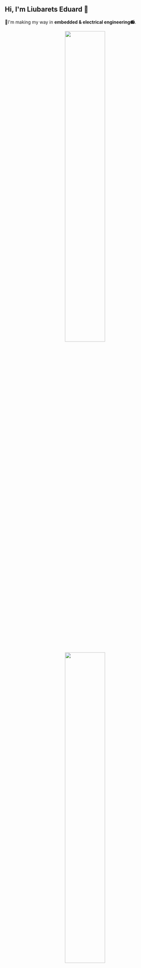 ## Hi, I'm Liubarets Eduard 👋
🚀I'm making my way in **embedded & electrical engineering📻**.

<p align="center">
  <img height="50%" width="auto" src="https://github-readme-stats.vercel.app/api?username=edlyubarets&show_icons=true&count_private=true&theme=github_dark&hide_border=true&hide=issues,contribs&bg_color=00000000">
  <img height="50%" width="auto" src="https://github-readme-stats.vercel.app/api/top-langs/?username=edlyubarets&layout=compact&hide_border=true&theme=github_dark&bg_color=00000000&langs_count=6&hide=jupyter%20notebook,tex,css,php">
</p>

---
### 🔬About me
I take a `creative approach` to engineering.

Because I've always believed that `thinking outside the box` is the most useful trait of an engineer.

In my opinion `interest` and `desire to create` are keys to success, so I use them as force to move on.

- I'm currently focused on working with micrcontrollers platforms such as **STM32**.
- I chose that line of work because it gives you freedom in developing devices from scratch.
---
### 🛠️Tech & Tools
**Languages:**
  - `C`, `Verilog`(basic), `Python`(basic)

**Development environment:**
  - `STM32CubeIDE`, `ArduinoIDE`
  - `Visual Studio`, `VS Code`, `PythonIDLE`
  - `SolidWorks`, `AutoCad`
  - `Quartus`, `DipTrace`, `EasyEDA`
  - `Git`, `Ultimaker Cura`

**Practice:**
- `Digital schematics`, `Soldering`
- `3D modeling`, `3D printing`

>I have confident soldering skills & expirience with SMD and DIP components installation

>I've also been doing 3D printing for a long time.
>
>I have confident 3D modeling skills and expirience with 3D printer firmware configuration.
---
### 🧩Other skills
- `English` - **B2+**
- `Maths & Physics` - Standart course of technical universities
---
### 🎯Future goals & cooperation
  Because of the recent situation I am very interested in **MilTech** development📡

  And I have great desire to improve the defence capabilities of my country and entire civilized world🛡️
  
---
### ☎️Contacts
- 📧`ed.lyubarets@gmail.com`
- 📲`https://t.me/Ed_Lyubarets`
